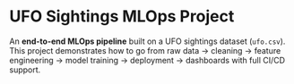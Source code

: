# UFO Sightings MLOps Project

An **end-to-end MLOps pipeline** built on a UFO sightings dataset (`ufo.csv`).  
This project demonstrates how to go from raw data → cleaning → feature engineering → model training → deployment → dashboards with full CI/CD support.
